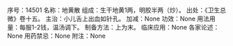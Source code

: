 序号：14501
名称：地黄散
组成：生干地黄1两，明胶半两（炒）。
出处：《卫生总微》卷十五。
主治：小儿舌上出血如针孔。
加减：None
功效：None
用法用量：每服1-2钱，温汤调下。
制备方法：上为末。
临床应用：None
各家论述：None
用药禁忌：None
附注：None
